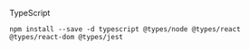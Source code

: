 
TypeScript

    npm install --save -d typescript @types/node @types/react @types/react-dom @types/jest 
